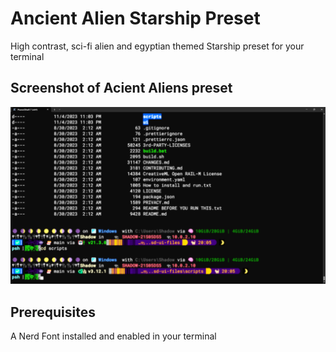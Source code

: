 # Ancient Alien Starship Preset
High contrast, sci-fi alien and egyptian themed Starship preset for your terminal

## Screenshot of Acient Aliens preset
![Alt text](https://github.com/00face/AncientAlienStarship/blob/main/ancientaliens_screenshot.png?raw=true "Ancient Aliens Starsip Preset Example Screenshot")

## Prerequisites
A Nerd Font installed and enabled in your terminal

